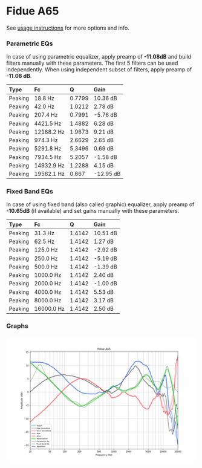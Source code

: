 # Fidue A65
See [usage instructions](https://github.com/jaakkopasanen/AutoEq#usage) for more options and info.

### Parametric EQs
In case of using parametric equalizer, apply preamp of **-11.08dB** and build filters manually
with these parameters. The first 5 filters can be used independently.
When using independent subset of filters, apply preamp of **-11.08 dB**.

| Type    | Fc         |      Q | Gain      |
|:--------|:-----------|:-------|:----------|
| Peaking | 18.8 Hz    | 0.7799 | 10.36 dB  |
| Peaking | 42.0 Hz    | 1.0212 | 2.78 dB   |
| Peaking | 207.4 Hz   | 0.7991 | -5.76 dB  |
| Peaking | 4421.5 Hz  | 1.4882 | 6.28 dB   |
| Peaking | 12168.2 Hz | 1.9673 | 9.21 dB   |
| Peaking | 974.3 Hz   | 2.6629 | 2.65 dB   |
| Peaking | 5291.8 Hz  | 5.3496 | 0.69 dB   |
| Peaking | 7934.5 Hz  | 5.2057 | -1.58 dB  |
| Peaking | 14932.9 Hz | 1.2288 | 4.15 dB   |
| Peaking | 19562.1 Hz | 0.667  | -12.95 dB |

### Fixed Band EQs
In case of using fixed band (also called graphic) equalizer, apply preamp of **-10.65dB**
(if available) and set gains manually with these parameters.

| Type    | Fc         |      Q | Gain     |
|:--------|:-----------|:-------|:---------|
| Peaking | 31.3 Hz    | 1.4142 | 10.51 dB |
| Peaking | 62.5 Hz    | 1.4142 | 1.27 dB  |
| Peaking | 125.0 Hz   | 1.4142 | -2.92 dB |
| Peaking | 250.0 Hz   | 1.4142 | -5.19 dB |
| Peaking | 500.0 Hz   | 1.4142 | -1.39 dB |
| Peaking | 1000.0 Hz  | 1.4142 | 2.40 dB  |
| Peaking | 2000.0 Hz  | 1.4142 | -1.00 dB |
| Peaking | 4000.0 Hz  | 1.4142 | 5.53 dB  |
| Peaking | 8000.0 Hz  | 1.4142 | 3.17 dB  |
| Peaking | 16000.0 Hz | 1.4142 | 2.50 dB  |

### Graphs
![](./Fidue%20A65.png)